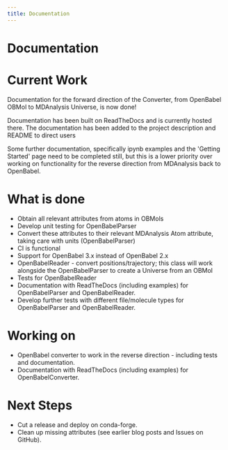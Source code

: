 ```yaml
---
title: Documentation
---
```


# Documentation

# Current Work

Documentation for the forward direction of the Converter, from OpenBabel OBMol to MDAnalysis Universe, is now done! 

Documentation has been built on ReadTheDocs and is currently hosted there. The documentation has been added to the project description and README to direct users

Some further documentation, specifically ipynb examples and the 'Getting Started' page need to be completed still, but this is a lower priority over working on functionality for the reverse direction from MDAnalysis back to OpenBabel.

# What is done
* Obtain all relevant attributes from atoms in OBMols
* Develop unit testing for OpenBabelParser
* Convert these attributes to their relevant MDAnalysis Atom attribute, taking care with units (OpenBabelParser)
* CI is functional
* Support for OpenBabel 3.x instead of OpenBabel 2.x
* OpenBabelReader - convert positions/trajectory; this class will work alongside the OpenBabelParser to create a Universe from an OBMol
* Tests for OpenBabelReader
* Documentation with ReadTheDocs (including examples) for OpenBabelParser and OpenBabelReader.
* Develop further tests with different file/molecule types for OpenBabelParser and OpenBabelReader.

# Working on
* OpenBabel converter to work in the reverse direction - including tests and documentation.
* Documentation with ReadTheDocs (including examples) for OpenBabelConverter.

# Next Steps
* Cut a release and deploy on conda-forge.
* Clean up missing attributes (see earlier blog posts and Issues on GitHub).
